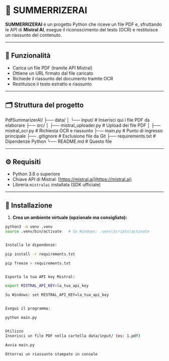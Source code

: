 # 🧠 SUMMERRIZERAI

**SUMMERRIZERAI** è un progetto Python che riceve un file PDF e, sfruttando le API di **Mistral AI**, esegue il riconoscimento del testo (OCR) e restituisce un riassunto del contenuto.

---

## 🚀 Funzionalità

- Carica un file PDF (tramite API Mistral)
- Ottiene un URL firmato dal file caricato
- Richiede il riassunto del documento tramite OCR
- Restituisce il testo estratto e riassunto

---

## 🗂️ Struttura del progetto

PdfSummarizerAI/ 
├── data/ 
│ └── input/ # Inserisci qui i file PDF da elaborare 
├── src/ 
    │ 
    ├── mistral_uploader.py # Upload dei file PDF 
    │ 
    ├── mistral_ocr.py # Richiesta OCR e riassunto 
├── main.py # Punto di ingresso principale 
├── .gitignore # Esclusione file da Git 
├── requirements.txt # Dipendenze Python 
└── README.md # Questo file


---

## ⚙️ Requisiti

- Python 3.8 o superiore
- Chiave API di Mistral: [https://mistral.ai](https://mistral.ai)
- Libreria `mistralai` installata (SDK ufficiale)

---

## 🧪 Installazione

1. **Crea un ambiente virtuale (opzionale ma consigliato):**

```bash
python3 -m venv .venv
source .venv/bin/activate   # Su Windows: .venv\Scripts\activate


Installa le dipendenze:

pip install -r requirements.txt

pip freeze > requirements.txt


Esporta la tua API key Mistral:

export MISTRAL_API_KEY=la_tua_api_key

Su Windows: set MISTRAL_API_KEY=la_tua_api_key


Esegui il programma:

python main.py


Utilizzo
Inserisci un file PDF nella cartella data/input/ (es: 1.pdf)

Avvia main.py

Otterrai un riassunto stampato in console
